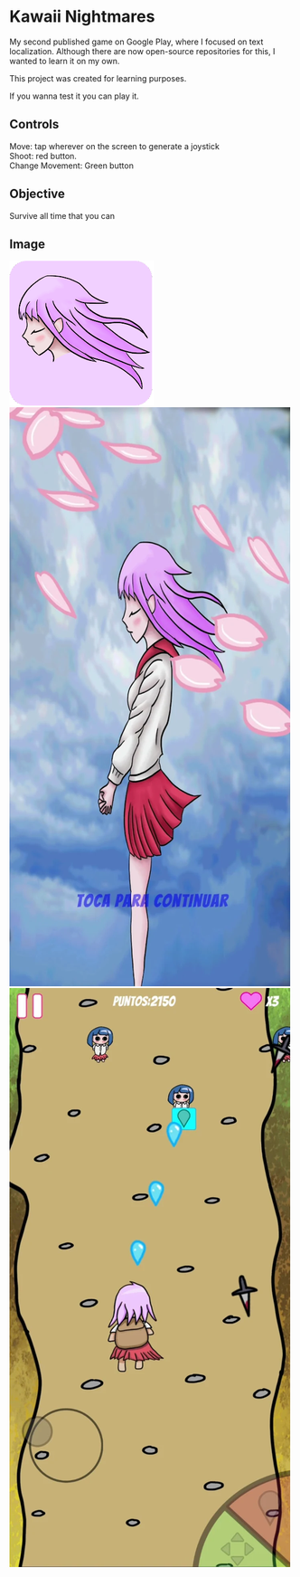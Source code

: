 <h1>Kawaii Nightmares</h1>

My second published game on Google Play, where I focused on text localization. Although there are now open-source repositories for this, I wanted to learn it on my own.

This project was created for learning purposes.

If you wanna test it you can play it.
<h2>Controls</h2>
Move: tap wherever on the screen to generate a joystick<br/>
Shoot: red button. <br/>
Change Movement: Green button <br/>

<h2>Objective</h2>
Survive all time that you can

<h2>Image</h2>

![logo](images/KN_logo.png)
![main](images/KN_main.webp)
![In game](images/KN_game.webp)
